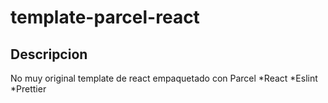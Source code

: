 # template-parcel-react

## Descripcion
No muy original template de react empaquetado con Parcel
*React
*Eslint
*Prettier
